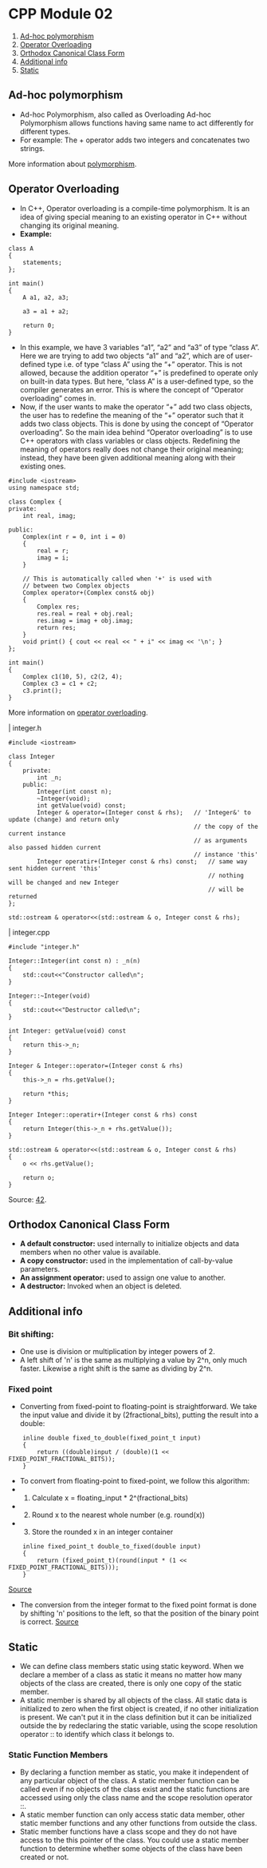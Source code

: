 
# CPP Module 02

1. [Ad-hoc polymorphism](#Ad-hoc-polymorphism)
2. [Operator Overloading](#Operator-Overloading)
3. [Orthodox Canonical Class Form](#Orthodox-Canonical-Class-Form)
4. [Additional info](#Additional-info)
5. [Static](#Static)


## <a id="Ad-hoc-polymorphism">Ad-hoc polymorphism</a>
- Ad-hoc Polymorphism, also called as Overloading Ad-hoc Polymorphism allows functions having same name to act differently for different types. 
- For example: The + operator adds two integers and concatenates two strings.

More information about <a href="https://www.geeksforgeeks.org/ad-hoc-inclusion-parametric-coercion-polymorphisms/">polymorphism</a>.

## <a id="Operator-Overloading">Operator Overloading</a>
- In C++, Operator overloading is a compile-time polymorphism. It is an idea of giving special meaning to an existing operator in C++ without changing its original meaning.
- <b>Example:</b>
```
class A 
{
	statements;
};

int main()
{
	A a1, a2, a3;

	a3 = a1 + a2;

	return 0;
}
```
- In this example, we have 3 variables “a1”, “a2” and “a3” of type “class A”. Here we are trying to add two objects “a1” and “a2”, which are of user-defined type i.e. of type “class A” using the “+” operator. This is not allowed, because the addition operator “+” is predefined to operate only on built-in data types. But here, “class A” is a user-defined type, so the compiler generates an error. This is where the concept of “Operator overloading” comes in.
- Now, if the user wants to make the operator “+” add two class objects, the user has to redefine the meaning of the “+” operator such that it adds two class objects. This is done by using the concept of “Operator overloading”. So the main idea behind “Operator overloading” is to use C++ operators with class variables or class objects. Redefining the meaning of operators really does not change their original meaning; instead, they have been given additional meaning along with their existing ones.
```
#include <iostream>
using namespace std;

class Complex {
private:
	int real, imag;

public:
	Complex(int r = 0, int i = 0)
	{
		real = r;
		imag = i;
	}

	// This is automatically called when '+' is used with
	// between two Complex objects
	Complex operator+(Complex const& obj)
	{
		Complex res;
		res.real = real + obj.real;
		res.imag = imag + obj.imag;
		return res;
	}
	void print() { cout << real << " + i" << imag << '\n'; }
};

int main()
{
	Complex c1(10, 5), c2(2, 4);
	Complex c3 = c1 + c2;
	c3.print();
}
```

More information on <a href="https://www.geeksforgeeks.org/operator-overloading-cpp/">operator overloading</a>.


| integer.h
```
#include <iostream>

class Integer
{
	private:
		int _n;
	public:
		Integer(int const n);
		~Integer(void);
		int getValue(void) const;
		Integer & operator=(Integer const & rhs);	// 'Integer&' to update (change) and return only
													// the copy of the current instance
													// as arguments also passed hidden current
													// instance 'this'
		Integer operatir+(Integer const & rhs) const;	// same way sent hidden current 'this'
														// nothing will be changed and new Integer
														// will be returned 
};

std::ostream & operator<<(std::ostream & o, Integer const & rhs);
```
| integer.cpp
```
#include "integer.h"

Integer::Integer(int const n) : _n(n)
{
	std::cout<<"Constructor called\n";
}

Integer::~Integer(void)
{
	std::cout<<"Destructor called\n";
}

int Integer: getValue(void) const
{
	return this->_n;
}

Integer & Integer::operator=(Integer const & rhs)
{
	this->_n = rhs.getValue();

	return *this;
}

Integer Integer::operatir+(Integer const & rhs) const
{
	return Integer(this->_n + rhs.getValue());
}

std::ostream & operator<<(std::ostream & o, Integer const & rhs)
{
	o << rhs.getValue();

	return o;
}
```

Source: <a href="https://42.fr/en/homepage/">42</a>.

## <a id="Orthodox-Canonical-Class-Form">Orthodox Canonical Class Form</a>

- <b>A default constructor:</b> used internally to initialize objects and data members when no other value is available.
- <b>A copy constructor:</b> used in the implementation of call-by-value parameters.
- <b>An assignment operator:</b> used to assign one value to another.
- <b>A destructor:</b> Invoked when an object is deleted.

## <a id="Additional-info">Additional info</a>

### Bit shifting:
- One use is division or multiplication by integer powers of 2.
- A left shift of 'n' is the same as multiplying a value by 2^n, only much faster. Likewise a right shift is the same as dividing by 2^n.

### Fixed point 
- Converting from fixed-point to floating-point is straightforward. We take the input value and divide it by (2fractional_bits), putting the result into a double:
```
	inline double fixed_to_double(fixed_point_t input)
	{
		return ((double)input / (double)(1 << FIXED_POINT_FRACTIONAL_BITS));
	}
```
- To convert from floating-point to fixed-point, we follow this algorithm:
- 1. Calculate x = floating_input * 2^(fractional_bits)
- 2. Round x to the nearest whole number (e.g. round(x))
- 3. Store the rounded x in an integer container
```
	inline fixed_point_t double_to_fixed(double input)
	{
		return (fixed_point_t)(round(input * (1 << FIXED_POINT_FRACTIONAL_BITS)));
	}
```
<a href = "https://embeddedartistry.com/blog/2018/07/12/simple-fixed-point-conversion-in-c/">Source</a>
- The conversion from the integer format to the fixed point format is done by shifting 'n' positions to the left, so that the position of the binary point is correct.
<a href="https://www.codeproject.com/Articles/37636/Fixed-Point-Class">Source<a>

## <a id="Static">Static</a>
- We can define class members static using static keyword. When we declare a member of a class as static it means no matter how many objects of the class are created, there is only one copy of the static member.
- A static member is shared by all objects of the class. All static data is initialized to zero when the first object is created, if no other initialization is present. We can't put it in the class definition but it can be initialized outside the by redeclaring the static variable, using the scope resolution operator :: to identify which class it belongs to.

### Static Function Members
- By declaring a function member as static, you make it independent of any particular object of the class. A static member function can be called even if no objects of the class exist and the static functions are accessed using only the class name and the scope resolution operator ::.
- A static member function can only access static data member, other static member functions and any other functions from outside the class.
- Static member functions have a class scope and they do not have access to the this pointer of the class. You could use a static member function to determine whether some objects of the class have been created or not.
